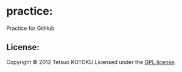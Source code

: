 practice:
======================
Practice for GitHub  
 
License:
----------
Copyright &copy; 2012 Tetsuo KOTOKU
Licensed under the [GPL license][GPL].
 
[GPL]: http://www.gnu.org/licenses/gpl.html